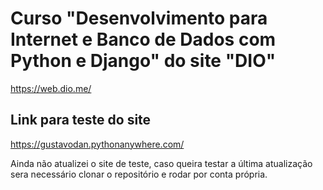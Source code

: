 # Curso "Desenvolvimento para Internet e Banco de Dados com Python e Django" do site "DIO"

https://web.dio.me/

## Link para teste do site
https://gustavodan.pythonanywhere.com/

Ainda não atualizei o site de teste, caso queira testar a última atualização sera necessário clonar o repositório e rodar por conta própria.
